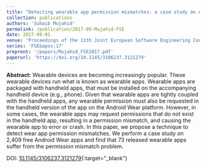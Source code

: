 ```yaml
---
title: "Detecting wearable app permission mismatches: a case study on Android Wear"
collection: publications
authors: 'Suhaib Mujahid'
permalink: /publication/2017-09-Mujahid-FSE
date: 2017-09-01
venue: 'Proceedings of the 11th Joint European Software Engineering Conference and Symposium on the Foundations of Software Engineering (FSE)'
series: 'FSE&apos;17'
preprent: '/papers/Mujahid_FSE2017.pdf'
paperurl: 'https://doi.org/10.1145/3106237.3121279'
---
```

 **Abstract:**  Wearable devices are becoming increasingly popular. These wearable devices run what is known as wearable apps. Wearable apps are packaged with handheld apps, that must be installed on the accompanying handheld device (e.g., phone). Given that wearable apps are tightly coupled with the handheld apps, any wearable permission must also be requested in the handheld version of the app on the Android Wear platform. However, in some cases, the wearable apps may request permissions that do not exist in the handheld app, resulting in a permission mismatch, and causing the wearable app to error or crash. In this paper, we propose a technique to detect wear app permission mismatches. We perform a case study on 2,409 free Android Wear apps and find that 73 released wearable apps suffer from the permission mismatch problem.

DOI: [10.1145/3106237.3121279](https://doi.org/10.1145/3106237.3121279){:target="_blank"}
